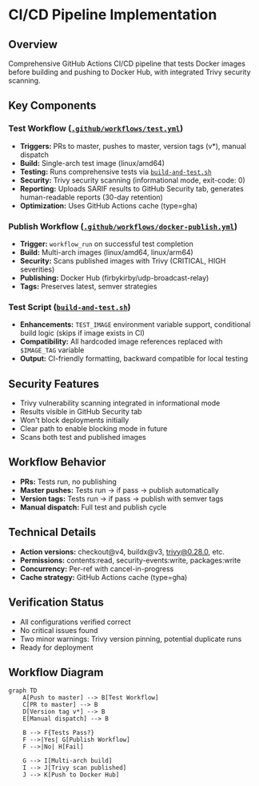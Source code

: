 # CI/CD Pipeline Implementation

## Overview
Comprehensive GitHub Actions CI/CD pipeline that tests Docker images before building and pushing to Docker Hub, with integrated Trivy security scanning.

## Key Components

### Test Workflow ([`.github/workflows/test.yml`](.github/workflows/test.yml))
- **Triggers:** PRs to master, pushes to master, version tags (v*), manual dispatch
- **Build:** Single-arch test image (linux/amd64)
- **Testing:** Runs comprehensive tests via [`build-and-test.sh`](build-and-test.sh)
- **Security:** Trivy security scanning (informational mode, exit-code: 0)
- **Reporting:** Uploads SARIF results to GitHub Security tab, generates human-readable reports (30-day retention)
- **Optimization:** Uses GitHub Actions cache (type=gha)

### Publish Workflow ([`.github/workflows/docker-publish.yml`](.github/workflows/docker-publish.yml))
- **Trigger:** `workflow_run` on successful test completion
- **Build:** Multi-arch images (linux/amd64, linux/arm64)
- **Security:** Scans published images with Trivy (CRITICAL, HIGH severities)
- **Publishing:** Docker Hub (firbykirby/udp-broadcast-relay)
- **Tags:** Preserves latest, semver strategies

### Test Script ([`build-and-test.sh`](build-and-test.sh))
- **Enhancements:** `TEST_IMAGE` environment variable support, conditional build logic (skips if image exists in CI)
- **Compatibility:** All hardcoded image references replaced with `$IMAGE_TAG` variable
- **Output:** CI-friendly formatting, backward compatible for local testing

## Security Features
- Trivy vulnerability scanning integrated in informational mode
- Results visible in GitHub Security tab
- Won't block deployments initially
- Clear path to enable blocking mode in future
- Scans both test and published images

## Workflow Behavior
- **PRs:** Tests run, no publishing
- **Master pushes:** Tests run → if pass → publish automatically
- **Version tags:** Tests run → if pass → publish with semver tags
- **Manual dispatch:** Full test and publish cycle

## Technical Details
- **Action versions:** checkout@v4, buildx@v3, trivy@0.28.0, etc.
- **Permissions:** contents:read, security-events:write, packages:write
- **Concurrency:** Per-ref with cancel-in-progress
- **Cache strategy:** GitHub Actions cache (type=gha)

## Verification Status
- All configurations verified correct
- No critical issues found
- Two minor warnings: Trivy version pinning, potential duplicate runs
- Ready for deployment

## Workflow Diagram
```mermaid
graph TD
    A[Push to master] --> B[Test Workflow]
    C[PR to master] --> B
    D[Version tag v*] --> B
    E[Manual dispatch] --> B

    B --> F{Tests Pass?}
    F -->|Yes| G[Publish Workflow]
    F -->|No| H[Fail]

    G --> I[Multi-arch build]
    I --> J[Trivy scan published]
    J --> K[Push to Docker Hub]